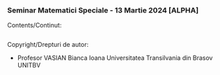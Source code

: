 ### Seminar Matematici Speciale - 13 Martie 2024 [ALPHA]

Contents/Continut: 

```sh
```

Copyright/Drepturi de autor:
* Profesor VASIAN Bianca Ioana Universitatea Transilvania din Brasov UNITBV
